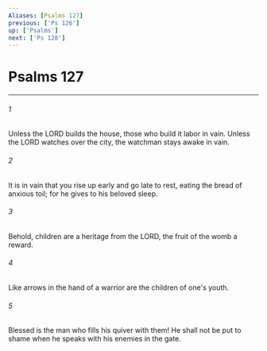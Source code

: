 ```yaml
---
Aliases: [Psalms 127]
previous: ['Ps 126']
up: ['Psalms']
next: ['Ps 128']
---
```

# Psalms 127

***

 

###### 1 
Unless the LORD builds the house, 
 those who build it labor in vain. 
 Unless the LORD watches over the city, 
 the watchman stays awake in vain. 
 
 

###### 2 
It is in vain that you rise up early 
 and go late to rest, 
 eating the bread of anxious toil; 
 for he gives to his beloved sleep.
 
 

###### 3 
Behold, children are a heritage from the LORD, 
 the fruit of the womb a reward. 
 
 

###### 4 
Like arrows in the hand of a warrior 
 are the children of one's youth. 
 
 

###### 5 
Blessed is the man 
 who fills his quiver with them! 
 He shall not be put to shame 
 when he speaks with his enemies in the gate.
 
